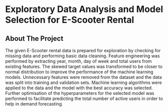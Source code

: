 # Exploratory Data Analysis and Model Selection for E-Scooter Rental



## About The Project

The given E-Scooter rental data is prepared for exploration by checking for missing data and performing basic data cleaning. Feature engineering was performed by extracting year, month, day of week and total users from existing features. The skewed target values was transformed to be closer to normal distribution to improve the performance of the machine learning models. Unnecessary features were removed from the dataset and the data was split into training and validation sets. Machine learning algorithms were applied to the data and the model with the best accuracy was selected. Further optimisation of the hyperparameters for the selected model was performed to facilitate predicting the total number of active users in order to help in demand forecasting. 




